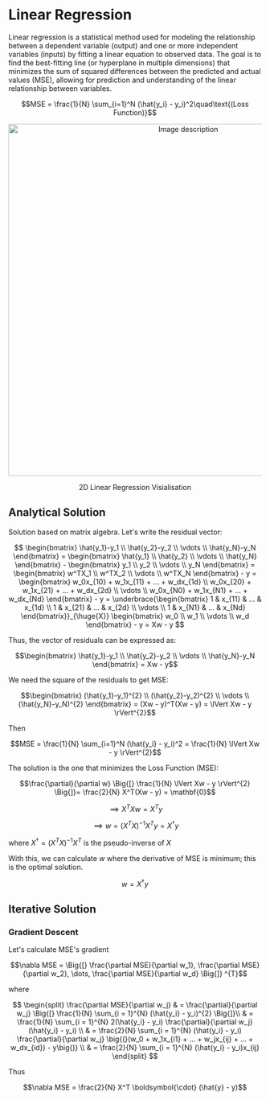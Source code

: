 # Linear Regression

Linear regression is a statistical method used for modeling the relationship between a dependent variable (output) and one or more independent variables (inputs) by fitting a linear equation to observed data. The goal is to find the best-fitting line (or hyperplane in multiple dimensions) that minimizes the sum of squared differences between the predicted and actual values (MSE), allowing for prediction and understanding of the linear relationship between variables.

$$MSE = \frac{1}{N} \sum_{i=1}^N (\hat{y_i} - y_i)^2\quad\text{(Loss Function)}$$

<div align="center">
  <img src="https://miro.medium.com/v2/resize:fit:1400/1*-y7VmmWRh2SpqHqxLYHSBA.png" alt="Image description" width="700">
  <p>2D Linear Regression Visialisation</p>
</div>




## Analytical Solution

Solution based on matrix algebra. Let's write the residual vector:

$$
\begin{bmatrix}
  \hat{y_1}-y_1 \\
  \hat{y_2}-y_2 \\
  \vdots \\
  \hat{y_N}-y_N
\end{bmatrix}
= \begin{bmatrix}
  \hat{y_1} \\
  \hat{y_2} \\
  \vdots \\
  \hat{y_N}
\end{bmatrix} - 
\begin{bmatrix}
  y_1 \\
  y_2 \\
  \vdots \\
  y_N
\end{bmatrix}
= \begin{bmatrix}
  w^TX_1 \\
  w^TX_2 \\
  \vdots \\
  w^TX_N
\end{bmatrix} - y
= \begin{bmatrix}
  w_0x_{10} + w_1x_{11} + ... + w_dx_{1d} \\ 
  w_0x_{20} + w_1x_{21} + ... + w_dx_{2d} \\ 
  \vdots \\ 
  w_0x_{N0} + w_1x_{N1} + ... + w_dx_{Nd}
\end{bmatrix} - y
= \underbrace{\begin{bmatrix}
  1 & x_{11} & ... & x_{1d} \\ 
  1 & x_{21} & ... & x_{2d} \\ 
  \vdots \\ 
  1 & x_{N1} & ... & x_{Nd}
\end{bmatrix}}_{\huge{X}}
\begin{bmatrix} 
  w_0 \\ 
  w_1 \\ 
  \vdots \\ 
  w_d 
\end{bmatrix} - y = Xw - y
$$

Thus, the vector of residuals can be expressed as:

$$\begin{bmatrix} 
  \hat{y_1}-y_1 \\ 
  \hat{y_2}-y_2 \\ 
  \vdots \\ 
  \hat{y_N}-y_N 
\end{bmatrix} = Xw - y$$

We need the square of the residuals to get MSE:

$$\begin{bmatrix}
  (\hat{y_1}-y_1)^{2} \\ 
  (\hat{y_2}-y_2)^{2} \\ 
  \vdots \\ 
  (\hat{y_N}-y_N)^{2} 
\end{bmatrix}  = (Xw - y)^T(Xw - y) = \lVert Xw - y \rVert^{2}$$

Then

$$MSE = \frac{1}{N} \sum_{i=1}^N (\hat{y_i} - y_i)^2 = \frac{1}{N} \lVert Xw - y \rVert^{2}$$


The solution is the one that minimizes the Loss Function (MSE):

$$\frac{\partial}{\partial w} \Big{[} \frac{1}{N} \lVert Xw - y \rVert^{2} \Big{]}= \frac{2}{N} X^T(Xw - y) = \mathbf{0}$$

$$\implies X^TXw = X^Ty$$ 

$$\implies w = (X^TX)^{-1}X^Ty = X^{\dagger}y$$

where $X^{\dagger} = (X^{T}X)^{-1}X^{T}$ is the pseudo-inverse of $X$

With this, we can calculate $w$ where the derivative of MSE is minimum; this is the optimal solution.

$$ w = X^{\dagger}y$$


## Iterative Solution
### Gradient Descent

Let's calculate MSE's gradient

$$\nabla MSE = \Big{[} \frac{\partial MSE}{\partial w_1}, \frac{\partial MSE}{\partial w_2}, \dots, \frac{\partial MSE}{\partial w_d} \Big{]} ^{T}$$

where

$$
\begin{split}
  \frac{\partial MSE}{\partial w_j} & = \frac{\partial}{\partial w_j} \Big{[} \frac{1}{N} \sum_{i = 1}^{N} (\hat{y_i} - y_i)^{2} \Big{]}\\
                                    & = \frac{1}{N} \sum_{i = 1}^{N} 2(\hat{y_i} - y_i) \frac{\partial}{\partial w_j} (\hat{y_i} - y_i) \\
                                    & = \frac{2}{N} \sum_{i = 1}^{N} (\hat{y_i} - y_i) \frac{\partial}{\partial w_j} \big{(}(w_0 + w_1x_{i1} + ... + w_jx_{ij} + ... + w_dx_{id}) - y\big{)} \\
                                    & = \frac{2}{N} \sum_{i = 1}^{N} (\hat{y_i} - y_i)x_{ij}
\end{split}
$$

Thus

$$\nabla MSE = \frac{2}{N} X^T \boldsymbol{\cdot} (\hat{y} - y)$$
